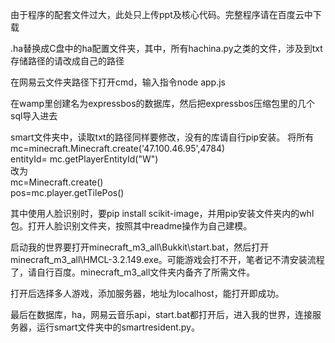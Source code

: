 由于程序的配套文件过大，此处只上传ppt及核心代码。完整程序请在百度云中下载  

.ha替换成C盘中的ha配置文件夹，其中，所有hachina.py之类的文件，涉及到txt存储路径的请改成自己的路径  

在网易云文件夹路径下打开cmd，输入指令node app.js  

在wamp里创建名为expressbos的数据库，然后把expressbos压缩包里的几个sql导入进去 

smart文件夹中，读取txt的路径同样要修改，没有的库请自行pip安装。 
将所有  
mc=minecraft.Minecraft.create('47.100.46.95',4784)  
entityId= mc.getPlayerEntityId("W")  
改为  
mc=Minecraft.create()  
pos=mc.player.getTilePos()  

其中使用人脸识别时，要pip install scikit-image，并用pip安装文件夹内的whl包。打开人脸识别文件夹，按照其中readme操作为自己建模。  

启动我的世界要打开minecraft_m3_all\Bukkit\start.bat，然后打开minecraft_m3_all\HMCL-3.2.149.exe。可能游戏会打不开，笔者记不清安装流程了，请自行百度。minecraft_m3_all文件夹内备齐了所需文件。  

打开后选择多人游戏，添加服务器，地址为localhost，能打开即成功。  

最后在数据库，ha，网易云音乐api，start.bat都打开后，进入我的世界，连接服务器，运行smart文件夹中的smartresident.py。  
